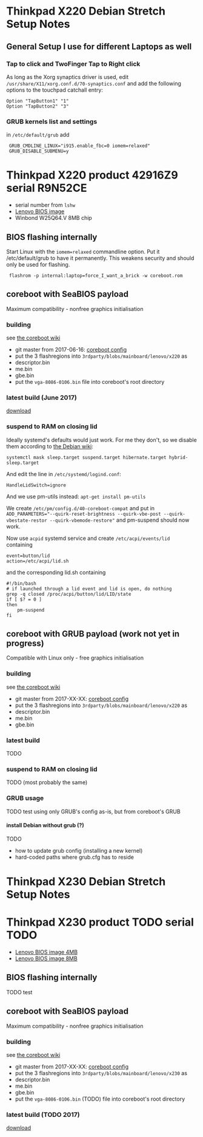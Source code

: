# Thinkpad X220 Debian Stretch Setup Notes

## General Setup I use for different Laptops as well

### Tap to click and TwoFinger Tap to Right click
As long as the Xorg synaptics driver is used, edit
`/usr/share/X11/xorg.conf.d/70-synaptics.conf` and add the following options to
the touchpad catchall entry:

    Option "TapButton1" "1"
    Option "TapButton2" "3"


### GRUB kernels list and settings
in `/etc/default/grub` add

     GRUB_CMDLINE_LINUX="i915.enable_fbc=0 iomem=relaxed"
     GRUB_DISABLE_SUBMENU=y


# Thinkpad X220 product 42916Z9 serial R9N52CE
* serial number from `lshw`
* [Lenovo BIOS image](https://github.com/merge/specs/raw/master/x220/R9N52CE_orig_flash.bin)
* Winbond W25Q64.V 8MB chip

## BIOS flashing internally
Start Linux with the `iomem=relaxed` commandline option. Put it /etc/default/grub
to have it permanently. This weakens security and should only be used for flashing.

     flashrom -p internal:laptop=force_I_want_a_brick -w coreboot.rom

## coreboot with SeaBIOS payload
Maximum compatibility - nonfree graphics initialisation

### building
see [the coreboot wiki](https://www.coreboot.org/Build_HOWTO)
* git master from 2017-06-16: [coreboot config](https://github.com/merge/specs/blob/master/x220/coreboot_R9N52CE_seabios.config)
* put the 3 flashregions into `3rdparty/blobs/mainboard/lenovo/x220` as
 * descriptor.bin
 * me.bin
 * gbe.bin
* put the `vga-8086-0106.bin` file into coreboot's root directory

### latest build (June 2017)
[download](https://github.com/merge/specs/raw/master/x220/R9N52CE_coreboot_seabios.rom)

### suspend to RAM on closing lid
Ideally systemd's defaults would just work. For me they don't, so we disable them
according to [the Debian wiki](https://wiki.debian.org/Suspend):

    systemctl mask sleep.target suspend.target hibernate.target hybrid-sleep.target

And edit the line in `/etc/systemd/logind.conf`:

    HandleLidSwitch=ignore

And we use pm-utils instead: `apt-get install pm-utils`

We create `/etc/pm/config.d/40-coreboot-compat` and put in
`ADD_PARAMETERS="--quirk-reset-brightness --quirk-vbe-post --quirk-vbestate-restor --quirk-vbemode-restore"`
and pm-suspend should now work.

Now use `acpid` systemd service and create `/etc/acpi/events/lid` containing

    event=button/lid
    action=/etc/acpi/lid.sh

and the corresponding lid.sh containing

    #!/bin/bash
    # if launched through a lid event and lid is open, do nothing
    grep -q closed /proc/acpi/button/lid/LID/state
    if [ $? = 0 ]
    then
    	pm-suspend
    fi

## coreboot with GRUB payload (work not yet in progress)
Compatible with Linux only - free graphics initialisation

### building
see [the coreboot wiki](https://www.coreboot.org/Build_HOWTO)
* git master from 2017-XX-XX: [coreboot config](https://github.com/merge/specs/blob/master/x220/R9N52CE_coreboot_grub.config)
* put the 3 flashregions into `3rdparty/blobs/mainboard/lenovo/x220` as
 * descriptor.bin
 * me.bin
 * gbe.bin

### latest build
TODO

### suspend to RAM on closing lid
TODO (most probably the same)

### GRUB usage
TODO test using only GRUB's config as-is, but from coreboot's GRUB

#### install Debian without grub (?)
TODO

* how to update grub config (installing a new kernel)
* hard-coded paths where grub.cfg has to reside




# Thinkpad X230 Debian Stretch Setup Notes

# Thinkpad X230 product TODO serial TODO
* [Lenovo BIOS image 4MB](https://github.com/merge/specs/raw/master/x220/X230_4MB_bios_orig_flash.bin)
* [Lenovo BIOS image 8MB](https://github.com/merge/specs/raw/master/x220/X230_8MB_ifdmegbe_orig_flash.bin)

## BIOS flashing internally
TODO test

## coreboot with SeaBIOS payload
Maximum compatibility - nonfree graphics initialisation

### building
see [the coreboot wiki](https://www.coreboot.org/Build_HOWTO)
* git master from 2017-XX-XX: [coreboot config](https://github.com/merge/specs/blob/master/x220/XXXX_coreboot_seabios.config)
* put the 3 flashregions into `3rdparty/blobs/mainboard/lenovo/x230` as
 * descriptor.bin
 * me.bin
 * gbe.bin
* put the `vga-8086-0106.bin` (TODO) file into coreboot's root directory

### latest build (TODO 2017)
[download](https://github.com/merge/specs/raw/master/x220/XXXX_coreboot_seabios.rom)

